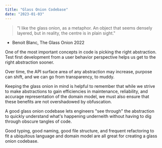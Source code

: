 ```yaml
---
title: "Glass Onion Codebase"
date: "2023-01-03"
---
```


> "I like the glass onion, as a metaphor. An object that seems densely layered, but in reality, the centre is in plain sight."

- Benoit Blanc, The Glass Onion 2022

One of the most important concepts in code is picking the right abstraction.
Test first development from a user behavior perspective helps us get to the
right abstraction sooner.

Over time, the API surface area of any abstraction may increase, purpose can
shift, and we can go from transparency, to muddy.

Keeping the glass onion in mind is helpful to remember that while we strive to
make abstractions to gain efficiencies in maintenance, reliability, and accurage
representation of the domain model, we must also ensure that these benefits are
not overshadowed by obfuscation.

A good glass onion codebase lets engineers "see through" the abstraction to
quickly understand what's happening underneith without having to dig through
obscure tangles of code.

Good typing, good naming, good file structure, and frequent refactoring to fit a
ubiquitous language and domain model are all great for creating a glass onion
codebase.
